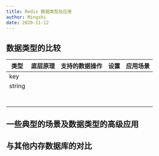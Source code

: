 ```yaml
---
title: Redis 数据类型及应用
author: Mingshi
date: 2020-11-12
---
```


## 数据类型的比较

| 类型   | 底层原理 | 支持的数据操作 | 设置 | 应用场景 |
| ------ | -------- | -------------- | ---- | -------- |
| key    |          |                |      |          |
| string |          |                |      |          |
|        |          |                |      |          |
|        |          |                |      |          |
|        |          |                |      |          |
|        |          |                |      |          |
|        |          |                |      |          |
|        |          |                |      |          |
|        |          |                |      |          |

## 一些典型的场景及数据类型的高级应用

## 与其他内存数据库的对比
